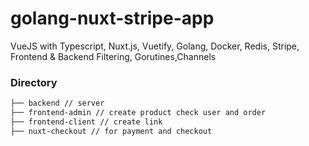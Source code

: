 # golang-nuxt-stripe-app

VueJS with Typescript, Nuxt.js, Vuetify, Golang, Docker, Redis, Stripe, Frontend & Backend Filtering, Gorutines,Channels

### Directory 

```bash
├── backend // server
├── frontend-admin // create product check user and order
├── frontend-client // create link
├── nuxt-checkout // for payment and checkout

```
